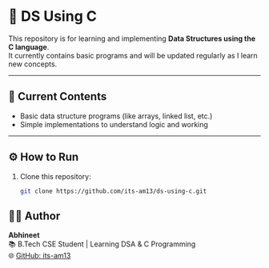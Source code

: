 # 🧠 DS Using C

This repository is for learning and implementing **Data Structures using the C language**.  
It currently contains basic programs and will be updated regularly as I learn new concepts.

---

## 📂 Current Contents

- Basic data structure programs (like arrays, linked list, etc.)
- Simple implementations to understand logic and working

---

## ⚙️ How to Run

1. Clone this repository:
   ```bash
   git clone https://github.com/its-am13/ds-using-c.git

## 👨‍💻 Author

**Abhineet**  
📚 B.Tech CSE Student | Learning DSA & C Programming  
🌐 [GitHub: its-am13](https://github.com/its-am13)

